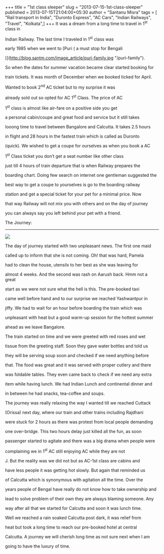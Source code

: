 +++
title = "1st class sleeper"
slug = "2013-07-15-1st-class-sleeper"
published = 2013-07-15T21:04:00+05:30
author = "Santanu Misra"
tags = [ "Rail transport in India", "Duronto Express", "AC Cars", "Indian Railways", "Travel", "Kolkata",]
+++
It was a dream from a long time to travel in 1<sup>st</sup> class in
Indian Railway. The last time I traveled in 1<sup>st</sup> class was
early 1985 when we went to [Puri ( a must stop for Bengali
)](http://blog.santm.com/image_article/puri-family.jpg "/puri-family").
So when the dates for summer vacation became clear started booking for
train tickets. It was month of December when we booked ticked for April.
Wanted to book 2<sup>nd</sup> AC ticket but to my surprise it was
already sold out so opted for AC 1<sup>st</sup> Class. The price of AC
1<sup>st</sup> class is almost like air-fare on a positive side you get
a personal cabin/coupe and great food and service but it still takes
looong time to travel between Bangalore and Calcutta. It takes 2.5 hours
in flight and 28 hours in the fastest train which is called as Duronto
(quick). We wished to get a coupe for ourselves as when you book a AC
1<sup>st</sup> Class ticket you don’t get a seat number like other class
just till 4 hours of train departure that is when Railway prepares the
boarding chart. Doing few search on internet one gentleman suggested the
best way to get a coupe to yourselves is go to the boarding railway
station and get a special ticket for your pet for a minimal price. Now
that way Railway will not mix you with others and on the day of journey
you can always say you left behind your pet with a friend.

  
  

The Journey:
------------

[![](../images/thumbnails/2013-07-15-1st-class-sleeper-duronto-AC-1.jpg)](../images/2013-07-15-1st-class-sleeper-duronto-AC-1.jpg)

  

  

The day of journey started with two unpleasant news. The first one maid
called up to inform that she is not coming. Oh! that was hard, Pamela
had to clean the house, utensils to her best as she was leaving for
almost 4 weeks. And the second was rash on Aarush back. Hmm not a great
start as we were not sure what the hell is this. The pre-booked taxi
came well before hand and to our surprise we reached Yashwantpur in
jiffy. We had to wait for an hour before boarding the train which was
unpleasant with heat but a good warm-up session for the hottest summer
ahead as we leave Bangalore.

  

The train started on time and we were greeted with red roses and wet
tissue from the greeting staff. Soon they gave water bottles and told us
they will be serving soup soon and checked if we need anything before
that. The food was great and it was served with proper cutlery and there
was foldable tables. They even came back to check if we need any extra
item while having lunch. We had Indian Lunch and continental dinner and
in between he had snacks, tea-coffee and soups.

  

The journey was really relaxing the way I wanted till we reached Cuttack
(Orissa) next day, where our train and other trains including Rajdhani
were stuck for 2 hours as there was protest from local people demanding
one over-bridge. This two hours delay just killed all the fun, as soon
passenger started to agitate and there was a big drama when people were
complaining we in 1<sup>st</sup> AC still enjoying AC while they are not
J. But the reality was we did not but as AC-1st class are cabins and
have less people it was getting hot slowly. But again that reminded us
of Calcutta which is synonymous with agitation all the time. Over the
years people of Bengal have really do not know how to take ownership and
lead to solve problem of their own they are always blaming someone. Any
way after all that we started for Calcutta and soon it was lunch time.

  

Well we reached a rain soaked Calcutta post dark, it was relief from
heat but took a long time to reach our pre-booked hotel at central
Calcutta. A journey we will cherish long time as not sure next when I am
going to have the luxury of time.
